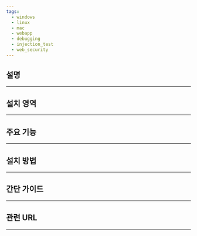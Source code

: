 ```yaml
---
tags:
  - windows
  - linux
  - mac
  - webapp
  - debugging
  - injection_test
  - web_security
---
```

## 설명
---


## 설치 영역
---


## 주요 기능
---


## 설치 방법
---


## 간단 가이드
---


## 관련 URL
---
